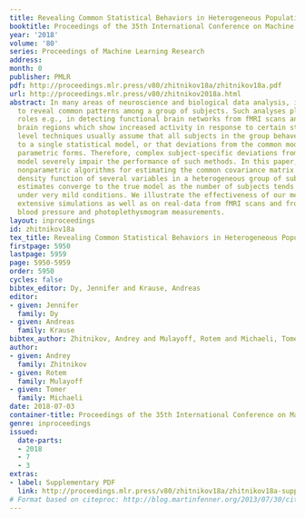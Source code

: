 ```yaml
---
title: Revealing Common Statistical Behaviors in Heterogeneous Populations
booktitle: Proceedings of the 35th International Conference on Machine Learning
year: '2018'
volume: '80'
series: Proceedings of Machine Learning Research
address: 
month: 0
publisher: PMLR
pdf: http://proceedings.mlr.press/v80/zhitnikov18a/zhitnikov18a.pdf
url: http://proceedings.mlr.press/v80/zhitnikov2018a.html
abstract: In many areas of neuroscience and biological data analysis, it is desired
  to reveal common patterns among a group of subjects. Such analyses play important
  roles e.g., in detecting functional brain networks from fMRI scans and in identifying
  brain regions which show increased activity in response to certain stimuli. Group
  level techniques usually assume that all subjects in the group behave according
  to a single statistical model, or that deviations from the common model have simple
  parametric forms. Therefore, complex subject-specific deviations from the common
  model severely impair the performance of such methods. In this paper, we propose
  nonparametric algorithms for estimating the common covariance matrix and the common
  density function of several variables in a heterogeneous group of subjects. Our
  estimates converge to the true model as the number of subjects tends to infinity,
  under very mild conditions. We illustrate the effectiveness of our methods through
  extensive simulations as well as on real-data from fMRI scans and from arterial
  blood pressure and photoplethysmogram measurements.
layout: inproceedings
id: zhitnikov18a
tex_title: Revealing Common Statistical Behaviors in Heterogeneous Populations
firstpage: 5950
lastpage: 5959
page: 5950-5959
order: 5950
cycles: false
bibtex_editor: Dy, Jennifer and Krause, Andreas
editor:
- given: Jennifer
  family: Dy
- given: Andreas
  family: Krause
bibtex_author: Zhitnikov, Andrey and Mulayoff, Rotem and Michaeli, Tomer
author:
- given: Andrey
  family: Zhitnikov
- given: Rotem
  family: Mulayoff
- given: Tomer
  family: Michaeli
date: 2018-07-03
container-title: Proceedings of the 35th International Conference on Machine Learning
genre: inproceedings
issued:
  date-parts:
  - 2018
  - 7
  - 3
extras:
- label: Supplementary PDF
  link: http://proceedings.mlr.press/v80/zhitnikov18a/zhitnikov18a-supp.pdf
# Format based on citeproc: http://blog.martinfenner.org/2013/07/30/citeproc-yaml-for-bibliographies/
---
```

